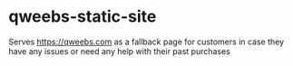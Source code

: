 # qweebs-static-site

Serves https://qweebs.com as a fallback page for customers in case they have any issues or need any help with their past purchases

